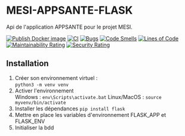 # MESI-APPSANTE-FLASK
Api de l'application APPSANTE pour le projet MESI.  

[![Publish Docker image](https://github.com/RubenVP2/MESI-APPSANTE-FLASK/actions/workflows/docker-ci.yaml/badge.svg)](https://github.com/RubenVP2/MESI-APPSANTE-FLASK/actions/workflows/docker-ci.yaml)
[![CI](https://github.com/RubenVP2/MESI-APPSANTE-FLASK/actions/workflows/main.yml/badge.svg)](https://github.com/RubenVP2/MESI-APPSANTE-FLASK/actions/workflows/main.yml)
[![Bugs](https://sonarcloud.io/api/project_badges/measure?project=Mesi-flask&metric=bugs)](https://sonarcloud.io/dashboard?id=Mesi-flask)
[![Code Smells](https://sonarcloud.io/api/project_badges/measure?project=Mesi-flask&metric=code_smells)](https://sonarcloud.io/dashboard?id=Mesi-flask)
[![Lines of Code](https://sonarcloud.io/api/project_badges/measure?project=Mesi-flask&metric=ncloc)](https://sonarcloud.io/dashboard?id=Mesi-flask)
[![Maintainability Rating](https://sonarcloud.io/api/project_badges/measure?project=Mesi-flask&metric=sqale_rating)](https://sonarcloud.io/dashboard?id=Mesi-flask)
[![Security Rating](https://sonarcloud.io/api/project_badges/measure?project=Mesi-flask&metric=security_rating)](https://sonarcloud.io/dashboard?id=Mesi-flask)

## Installation

1. Créer son environnement virtuel :  
`python3 -m venv venv`
2. Activer l'environnement  
Windows : `env\Scripts\activate.bat` 
Linux/MacOS : `source myvenv/bin/activate`
4. Installer les dépendances
`pip install flask`
6. Mettre en place les variables d'environnement FLASK_APP et FLASK_ENV
7. Initialiser la bdd

